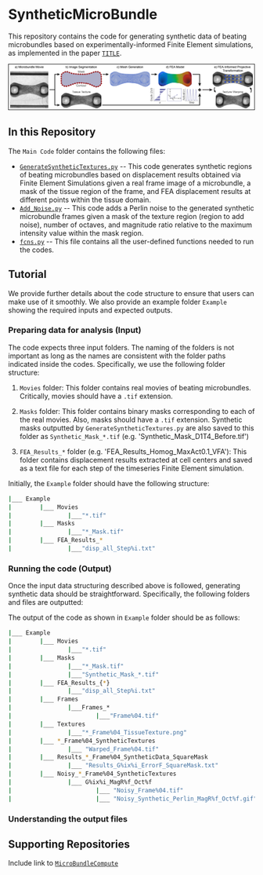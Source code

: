 # SyntheticMicroBundle
This repository contains the code for generating synthetic data of beating microbundles based on experimentally-informed Finite Element simulations, as implemented in the paper [`TITLE`](addlink).

![Pipeline](Figures/Pipeline_SyntheticData_RealFrame.png)

## In this Repository
The  `Main Code` folder contains the following files:
* [`GenerateSyntheticTextures.py`](GenerateSyntheticTextures.py) -- This code generates synthetic regions of beating microbundles based on displacement results obtained via Finite Element Simulations given a real frame image of a microbundle, a mask of the tissue region of the frame, and FEA displacement results at different points within the tissue domain. 
* [`Add_Noise.py`](Add_Noise.py) -- This code adds a Perlin noise to the generated synthetic microbundle frames given a mask of the texture region (region to add noise), number of octaves, and magnitude ratio relative to the maximum intensity value within the mask region.
* [`fcns.py`](fcns.py) --  This file contains all the user-defined functions needed to run the codes.
## Tutorial
We provide further details about the code structure to ensure that users can make use of it smoothly. We also provide an example folder `Example` showing the required inputs and expected outputs.
### Preparing data for analysis (Input)
The code expects three input folders. The naming of the folders is not important as long as the names are consistent with the folder paths indicated inside the codes. Specifically, we use the following folder structure:

1. `Movies` folder: This folder contains real movies of beating microbundles. Critically, movies should have a `.tif` extension.

2. `Masks` folder: This folder contains binary masks corresponding to each of the real movies. Also, masks should have a `.tif` extension. Synthetic masks outputted by `GenerateSyntheticTextures.py` are also saved to this folder as `Synthetic_Mask_*.tif` (e.g. 'Synthetic_Mask_D1T4_Before.tif')

3. `FEA_Results_*` folder (e.g. 'FEA_Results_Homog_MaxAct0.1_VFA'): This folder contains displacement results extracted at cell centers and saved as a text file for each step of the timeseries Finite Element simulation.

Initially, the `Example` folder should have the following structure:

```bash
|___ Example
|        |___ Movies
|                |___"*.tif"
|        |___ Masks
|                |___"*_Mask.tif"
|        |___ FEA_Results_*
|                |___"disp_all_Step%i.txt"
```

### Running the code (Output)
Once the input data structuring described above is followed, generating synthetic data should be straightforward. Specifically, the following folders and files are outputted:

The output of the code as shown in `Example` folder should be as follows:

```bash
|___ Example
|        |___ Movies
|                |___"*.tif"
|        |___ Masks
|                |___"*_Mask.tif"
|                |___"Synthetic_Mask_*.tif"
|        |___ FEA_Results_{*}
|                |___"disp_all_Step%i.txt"
|        |___ Frames
|                |___Frames_*
|                        |___"Frame%04.tif"
|        |___ Textures
|                |___"*_Frame%04_TissueTexture.png"
|        |___ *_Frame%04_SyntheticTextures
|                |___ "Warped_Frame%04.tif"
|        |___ Results_*_Frame%04_SyntheticData_SquareMask
|                |___ "Results_G%ix%i_ErrorF_SquareMask.txt"
|        |___ Noisy_*_Frame%04_SyntheticTextures
|                |___ G%ix%i_MagR%f_Oct%f
|                        |___ "Noisy_Frame%04.tif"
|                        |___ "Noisy_Synthetic_Perlin_MagR%f_Oct%f.gif"
```

### Understanding the output files

## Supporting Repositories 
Include link to [`MicroBundleCompute`](https://github.com/elejeune11/MicroBundleCompute)